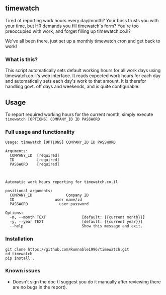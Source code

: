 
## timewatch

Tired of reporting work hours every day/month?
Your boss trusts you with your time, but HR demands you fill timewatch's form?
You're too preoccupied with work, and forget filling up timewatch.co.il?

We've all been there, just set up a monthly timewatch cron and get back to work!

### What is this?
This script automatically sets default working hours for all work days using timewatch.co.il's web interface.
It reads expected work hours for each day and automatically sets each day's work to that amount.
It is therefor handling govt. off days and weekends, and is quite configurable.

## Usage
To report required working hours for the current month, simply execute
```timewatch [OPTIONS] COMPANY_ID ID PASSWORD```

### Full usage and functionality

```
Usage: timewatch [OPTIONS] COMPANY_ID ID PASSWORD

Arguments:
  COMPANY_ID  [required]
  ID          [required]
  PASSWORD    [required]



Automatic work hours reporting for timewatch.co.il

positional arguments:
  COMPANY_ID               Company ID
  ID                  user name/id
  PASSWORD              user password

Options:
  -m, --month TEXT                [default: {{current month}}]
  -y, --year TEXT                 [default: {{current year}}]
  --help                          Show this message and exit.
```

### Installation

```
git clone https://github.com/Runnable1996/timewatch.git
cd timewatch
pip install .
```

### Known issues
* Doesn't sign the doc (I suggest you do it manually after reviewing there are no bugs in the report).
